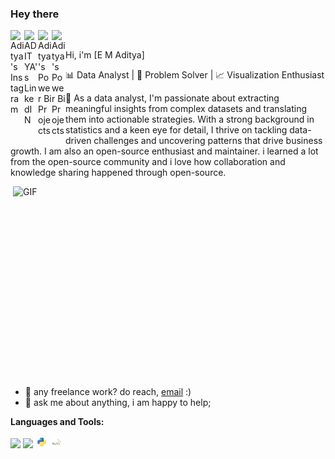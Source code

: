 ### Hey there 
<a href="https://www.instagram.com/e.m.aditya/">
  <img align="left" alt="Aditya's Instagram" width="22px" src="https://raw.githubusercontent.com/hussainweb/hussainweb/main/icons/instagram.png" />
</a>
</a>
<a href="https://www.linkedin.com/in/emaditya/">
  <img align="left" alt="ADITYA's LinkedIN" width="22px" src="https://raw.githubusercontent.com/peterthehan/peterthehan/master/assets/linkedin.svg" />
</a>
<a href="https://www.novypro.com/profile_projects/e-maditya">
  <img align="left" alt="Aditya's Power Bi Projects" width="22px" src="https://www.k2e.com/wp-content/uploads/2018/12/Power-BI-Logo.png" />
</a>
<a href="https://github.com/emaditya123?tab=repositories">
  <img align="left" alt="Aditya's Power Bi Projects" width="22px" src="https://upload.wikimedia.org/wikipedia/commons/thumb/9/91/Octicons-mark-github.svg/2048px-Octicons-mark-github.svg.png" />
</a>



<br />

Hi, i'm [E M Aditya]

📊 Data Analyst | 🧠 Problem Solver | 📈 Visualization Enthusiast

🔬 As a data analyst, I'm passionate about extracting meaningful insights from complex datasets and translating them into actionable strategies. With a strong background in statistics and a keen eye for detail, I thrive on tackling data-driven challenges and uncovering patterns that drive business growth.
I am also an open-source enthusiast and maintainer. i learned a lot from the open-source community and i love how collaboration and knowledge sharing happened through open-source.


  <img align="right" alt="GIF" src="https://github.com/abhisheknaiidu/abhisheknaiidu/blob/master/code.gif?raw=true" width="500" height="320" />
  
- 💼 any freelance work? do reach, [email](mailto:emaditya0@gmail.com) :)
- 💬 ask me about anything, i am happy to help;

**Languages and Tools:**  

<code><img height="20" src="https://w3skillset.com/wp-content/uploads/2021/09/PowerBI-Logo.png"></code>
<code><img height="20" src="https://upload.wikimedia.org/wikipedia/commons/thumb/3/34/Microsoft_Office_Excel_%282019%E2%80%93present%29.svg/2203px-Microsoft_Office_Excel_%282019%E2%80%93present%29.svg.png"></code>
<code><img height="20" src="https://raw.githubusercontent.com/github/explore/80688e429a7d4ef2fca1e82350fe8e3517d3494d/topics/python/python.png"></code>
<code><img height="20" src="https://raw.githubusercontent.com/github/explore/80688e429a7d4ef2fca1e82350fe8e3517d3494d/topics/mysql/mysql.png"></code>

<!--END_SECTION:waka-->







<!---
emaditya123/emaditya123 is a ✨ special ✨ repository because its `README.md` (this file) appears on your GitHub profile.
You can click the Preview link to take a look at your changes.
--->
